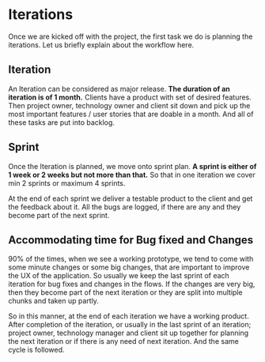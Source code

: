 # Iterations
Once we are kicked off with the project, the first task we do is planning the iterations. Let us briefly explain about the workflow here. 


## Iteration
An Iteration can be considered as major release. **The duration of an iteration is of 1 month.**
Clients have a product with set of desired features. Then project owner, technology owner and client sit down and pick up the most important features / user stories that are doable in a month. And all of these tasks are put into backlog. 

## Sprint
Once the Iteration is planned, we move onto sprint plan. **A sprint is either of 1 week or 2 weeks but not more than that.** So that in one iteration we cover min 2 sprints or maximum 4 sprints.

At the end of each sprint we deliver a testable product to the client and get the feedback about it. All the bugs are logged, if there are any and they become part of the next sprint. 

## Accommodating time for Bug fixed and Changes
90% of the times, when we see a working prototype, we tend to come with some minute changes or some big changes, that are important to improve the UX of the application. So usually we keep the last sprint of each iteration for bug fixes and changes in the flows. If the changes are very big, then they become part of the next iteration or they are split into multiple chunks and taken up partly.

So in this manner, at the end of each iteration we have a working product. After completion of the iteration, or usually in the last sprint of an iteration; project owner, technology manager and client sit up together for planning the next iteration or if there is any need of next iteration. And the same cycle is followed.

